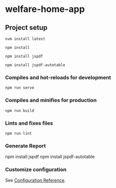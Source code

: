 # welfare-home-app

## Project setup
```
nvm install latest

npm install

npm install jspdf

npm install jspdf-autotable
```

### Compiles and hot-reloads for development
```
npm run serve
```

### Compiles and minifies for production
```
npm run build
```

### Lints and fixes files
```
npm run lint
```

### Generate Report
npm install jspdf
npm install jspdf-autotable

### Customize configuration
See [Configuration Reference](https://cli.vuejs.org/config/).
